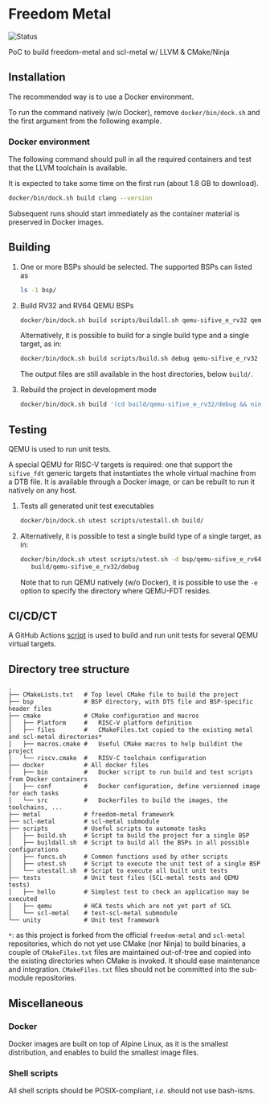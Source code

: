 # Freedom Metal

![Status](https://github.com/sifive-eblot/freedom-metal/workflows/SCL-metal/badge.svg)

PoC to build freedom-metal and scl-metal w/ LLVM & CMake/Ninja

## Installation

The recommended way is to use a Docker environment.

To run the command natively (w/o Docker), remove `docker/bin/dock.sh` and the first argument from
the following example.

### Docker environment

The following command should pull in all the required containers and test that the LLVM toolchain
is available.

It is expected to take some time on the first run (about 1.8 GB to download).

````sh
docker/bin/dock.sh build clang --version
````

Subsequent runs should start immediately as the container material is preserved in Docker images.

## Building

1. One or more BSPs should be selected. The supported BSPs can listed as
    ````sh
    ls -1 bsp/
    ````

2. Build RV32 and RV64 QEMU BSPs
    ````sh
    docker/bin/dock.sh build scripts/buildall.sh qemu-sifive_e_rv32 qemu-sifive_e_rv64
    ````

    Alternatively, it is possible to build for a single build type and a single target, as in:
     ````sh
     docker/bin/dock.sh build scripts/build.sh debug qemu-sifive_e_rv32
     ````

    The output files are still available in the host directories, below `build/`.

3. Rebuild the project in development mode
    ````sh
    docker/bin/dock.sh build '(cd build/qemu-sifive_e_rv32/debug && ninja)'
    ````

## Testing

QEMU is used to run unit tests.

A special QEMU for RISC-V targets is required: one that support the `sifive_fdt` generic targets
that instantiates the whole virtual machine from a DTB file. It is available through a Docker
image, or can be rebuilt to run it natively on any host.

1. Tests all generated unit test executables
    ````sh
    docker/bin/dock.sh utest scripts/utestall.sh build/
    ````

2. Alternatively, it is possible to test a single build type of a single target, as in:
    ````sh
    docker/bin/dock.sh utest scripts/utest.sh -d bsp/qemu-sifive_e_rv64/dts/qemu.dts \
       build/qemu-sifive_e_rv32/debug
    ````

    Note that to run QEMU natively (w/o Docker), it is possible to use the `-e` option to specify
    the directory where QEMU-FDT resides.

## CI/CD/CT

A GitHub Actions [script](.github/workflows/build_test.yml) is used to build and run unit tests
for several QEMU virtual targets.

## Directory tree structure

```text
.
├── CMakeLists.txt   # Top level CMake file to build the project
├── bsp              # BSP directory, with DTS file and BSP-specific header files
├── cmake            # CMake configuration and macros
│   ├── Platform     #   RISC-V platform definition
│   ├── files        #   CMakeFiles.txt copied to the existing metal and scl-metal directories*
│   ├── macros.cmake #   Useful CMake macros to help buildint the project
│   └── riscv.cmake  #   RISV-C toolchain configuration
├── docker           # All docker files
│   ├── bin          #   Docker script to run build and test scripts from Docker containers
│   ├── conf         #   Docker configuration, define versionned image for each tasks
│   └── src          #   Dockerfiles to build the images, the toolchains, ...
├── metal            # freedom-metal framework
├── scl-metal        # scl-metal submodule
├── scripts          # Useful scripts to automate tasks
│   ├── build.sh     # Script to build the project for a single BSP
│   ├── buildall.sh  # Script to build all the BSPs in all possible configurations
│   ├── funcs.sh     # Common functions used by other scripts
│   ├── utest.sh     # Script to execute the unit test of a single BSP
│   └── utestall.sh  # Script to execute all built unit tests
├── tests            # Unit test files (SCL-metal tests and QEMU tests)
│   ├── hello        # Simplest test to check an application may be executed
│   ├── qemu         # HCA tests which are not yet part of SCL
│   └── scl-metal    # test-scl-metal submodule
└── unity            # Unit test framework
```

`*`: as this project is forked from the official `freedom-metal` and `scl-metal` repositories,
which do not yet use CMake (nor Ninja) to build binaries, a couple of `CMakeFiles.txt` files are
maintained out-of-tree and copied into the existing directories when CMake is invoked. It should
ease maintenance and integration. `CMakeFiles.txt` files should not be committed into the
sub-module repositories.

## Miscellaneous

### Docker

Docker images are built on top of Alpine Linux, as it is the smallest distribution, and enables to
build the smallest image files.

### Shell scripts

All shell scripts should be POSIX-compliant, *i.e.* should not use bash-isms.
